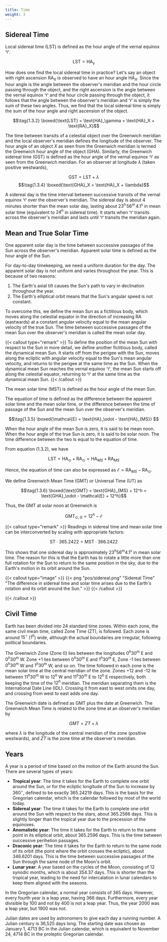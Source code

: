 ```yaml
---
title: Time
weight: 3
---
```


## Sidereal Time

Local sidereal time (LST) is defined as the hour angle of the vernal equinox ♈︎.

$$\tag{1.3.1} \text{LST} = \text{HA}_\gamma$$

How does one find the local sidereal time in practice? Let's say an object with right ascension $\text{RA}_X$ is observed to have an hour angle $\text{HA}_X$. Since the hour angle is the angle between the observer's meridian and the hour circle passing through the object, and the right ascension is the angle between the vernal equinox ♈︎ and the hour circle passing through the object, it follows that the angle between the observer's meridian and ♈︎ is simply the sum of these two angles. Thus, we find that the local sidereal time is simply the sum of the hour angle and right ascension of the object.

$$\tag{1.3.2} \boxed{\text{LST} = \text{HA}_\gamma = \text{HA}_X + \text{RA}_X}$$

The time between transits of a celestial object over the Greenwich meridian and the local observer's meridian defines the longitude of the observer. The hour angle of an object $X$ as seen from the Greenwich meridian is termed the Greenwich hour angle of the object (GHA). Similarly, the Greenwich sidereal time (GST) is defined as the hour angle of the vernal equinox ♈︎ as seen from the Greenwich meridian. For an observer at longitude $\lambda$ (taken positive westwards),

$$\tag{1.3.3} \text{GST} = \text{LST} + \lambda$$
$$\tag{1.3.4} \boxed{\text{GHA}_X = \text{HA}_X + \lambda}$$

A sidereal day is the time interval between successive transits of the vernal equinox ♈︎ over the observer's meridian. The sidereal day is about 4 minutes shorter than the mean solar day, lasting about $23^h \, 56^m \, 4.1^s$ in mean solar time (equivalent to $24^h$ in sidereal time). It starts when ♈︎ transits across the observer's meridian and lasts until ♈︎ transits the meridian again.

## Mean and True Solar Time

One apparent solar day is the time between successive passages of the Sun across the observer's meridian. Apparent solar time is defined as the hour angle of the Sun.

For day-to-day timekeeping, we need a uniform duration for the day. The apparent solar day is not uniform and varies throughout the year. This is because of two reasons:

1. The Earth's axial tilt causes the Sun's path to vary in declination throughout the year.
2. The Earth's elliptical orbit means that the Sun's angular speed is not constant.

To overcome this, we define the mean Sun as a fictitious body, which moves along the celestial equator in the direction of increasing RA (eastwards) at a constant angular velocity equal to the mean angular velocity of the true Sun. The time between successive passages of the mean Sun over the observer's meridian is called the mean solar day.

{{< callout type="remark" >}}
To define the position of the mean Sun with respect to the Sun in more detail, we define another fictitious body, called the dynamical mean Sun. It starts off from the perigee with the Sun, moves along the ecliptic with angular velocity equal to the Sun's mean angular velocity, and returns to the perigee at the same time as the Sun. When the dynamical mean Sun reaches the vernal equinox ♈︎, the mean Sun starts off along the celestial equator, returning to ♈︎ at the same time as the dynamical mean Sun.
{{< /callout >}}

The mean solar time (MST) is defined as the hour angle of the mean Sun.

The equation of time is defined as the difference between the apparent solar time and the mean solar time, or the difference between the time of passage of the Sun and the mean Sun over the observer's meridian.

$$\tag{1.3.5} \boxed{\mathcal{E} = \text{HA}_\odot - \text{HA}_{MS}} $$

When the hour angle of the mean Sun is zero, it is said to be mean noon. When the hour angle of the true Sun is zero, it is said to be solar noon. The time difference between the two is equal to the equation of time.

From equation (1.3.2), we have

$$\text{LST} = \text{HA}_\odot + \text{RA}_\odot = \text{HA}_{MS} + \text{RA}_{MS}$$

Hence, the equation of time can also be expressed as $\mathcal{E} = \text{RA}_{MS} - \text{RA}_\odot$.

We define Greenwich Mean Time (GMT) or Universal Time (UT) as

$$\tag{1.3.6} \boxed{\text{GMT} = \text{GHA}_{MS} + 12^h = \text{GHA}_\odot - \mathcal{E} + 12^h}$$

Thus, the GMT at solar noon at Greenwich is

$$\text{GMT}_{\odot , G} = 12^h - \mathcal{E}$$

{{< callout type="remark" >}}
Readings in sidereal time and mean solar time can be interconverted by scaling with appropriate factors:

$$\text{ST} \cdot 365.2422 = \text{MST} \cdot 366.2422$$

This shows that one sidereal day is approximately $23^h 56^m 4.1^s$ in mean solar time. The reason for this is that the Earth has to rotate a little more than one full rotation for the Sun to return to the same position in the sky, due to the Earth's motion in its orbit around the Sun.

{{< callout type="image" >}}
{{< png "pos/sidereal.png" "Sidereal Time" "The difference in sidereal time and solar time arises due to the Earth's rotation and its orbit around the Sun." >}}
{{< /callout >}}

{{< /callout >}}

## Civil Time

Earth has been divided into 24 standard time zones. Within each zone, the same civil mean time, called Zone Time (ZT), is followed. Each zone is around $15^\circ$ ($1^h$) wide, although the actual boundaries are irregular, following political boundaries.

The Greenwich Zone (Zone 0) lies between the longitudes $0^h 30^m$ E and $0^h 30^m$ W. Zone +1 lies between $0^h 30^m$ E and $1^h 30^m$ E, Zone -1 lies between $0^h 30^m$ W and $1^h 30^m$ W, and so on. The time followed in each zone is the mean solar time at the central meridian of the zone. Zones +12 and -12 lie between $11^h 30^m$ W to $12^h$ W and $11^h 30^m$ E to $12^h$ E respectively, both keeping the time of the $12^h$ meridian. The meridian separating them is the International Date Line (IDL). Crossing it from east to west omits one day, and crossing from west to east adds one day.

The Greenwich date is defined as GMT plus the date at Greenwich. The Greenwich Mean Time is related to the zone time at an observer's meridian by

$$\tag{1.3.7} GMT = ZT + \lambda$$

where $\lambda$ is the longitude of the central meridian of the zone (positive westwards), and $ZT$ is the zone time at the observer's meridian.

## Years

A year is a period of time based on the motion of the Earth around the Sun. There are several types of years:

- **Tropical year**: The time it takes for the Earth to complete one orbit around the Sun, or for the ecliptic longitude of the Sun to increase by 360$^\circ$, defined to be exactly 365.24219 days. This is the basis for the Gregorian calendar, which is the calendar followed by most of the world today.
- **Sidereal year**: The time it takes for the Earth to complete one orbit around the Sun with respect to the stars, about 365.2566 days. This is slightly longer than the tropical year due to the precession of the equinoxes.
- **Anomalistic year**: The time it takes for the Earth to return to the same point in its elliptical orbit, about 365.2596 days. This is the time between successive perihelion passages.
- **Draconic year**: The time it takes for the Earth to return to the same node of its orbit (the point where the orbit crosses the ecliptic), about 346.6201 days. This is the time between successive passages of the Sun through the same node of the Moon's orbit.
- **Lunar year**: A year based on the cycles of the Moon, consisting of 12 synodic months, which is about 354.37 days. This is shorter than the tropical year, leading to the need for intercalation in lunar calendars to keep them aligned with the seasons.

In the Gregorian calendar, a normal year consists of 365 days. However, every fourth year is a leap year, having 366 days. Furthermore, every year divisible by 100 and not by 400 is not a leap year. Thus, the year 2000 was a leap year, but 1900 was not.

Julian dates are used by astronomers to give each day a running number. A Julian century is 36,525 days long. The starting date was chosen as January 1, 4713 BC in the Julian calendar, which is equivalent to November 24, 4714 BC in the proleptic Gregorian calendar.
